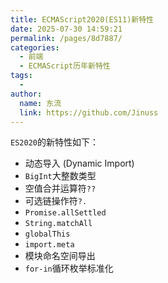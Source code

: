 ```yaml
---
title: ECMAScript2020(ES11)新特性
date: 2025-07-30 14:59:21
permalink: /pages/8d7887/
categories:
  - 前端
  - ECMAScript历年新特性
tags:
  - 
author: 
  name: 东流
  link: https://github.com/Jinuss
---
```


`ES2020`的新特性如下：

- 动态导入 (Dynamic Import)
- `BigInt`大整数类型
- 空值合并运算符`??`
- 可选链操作符`?.`
- `Promise.allSettled`
- `String.matchAll`
- `globalThis`
- `import.meta`
- 模块命名空间导出
- `for-in`循环枚举标准化